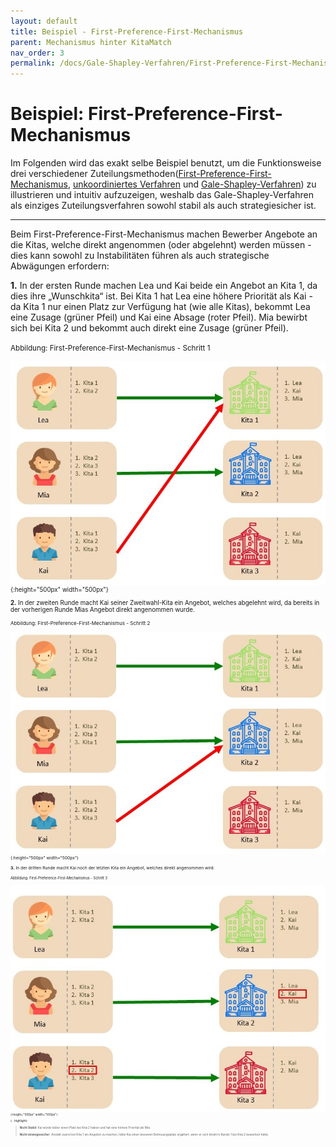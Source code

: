 ```yaml
---
layout: default
title: Beispiel - First-Preference-First-Mechanismus
parent: Mechanismus hinter KitaMatch
nav_order: 3
permalink: /docs/Gale-Shapley-Verfahren/First-Preference-First-Mechanismus
---
```


# Beispiel: First-Preference-First-Mechanismus

Im Folgenden wird das exakt selbe Beispiel benutzt, um die Funktionsweise drei verschiedener Zuteilungsmethoden([First-Preference-First-Mechanismus](), [unkoordiniertes Verfahren](/docs/Gale-Shapley-Verfahren/Unkoordiniertes-Verfahren) und [Gale-Shapley-Verfahren](/docs/Gale-Shapley-Verfahren/Gale-Shapley-Beispiel)) zu illustrieren und intuitiv aufzuzeigen, weshalb das Gale-Shapley-Verfahren als einziges Zuteilungsverfahren sowohl stabil als auch strategiesicher ist.

---

Beim First-Preference-First-Mechanismus machen Bewerber Angebote an die Kitas, welche direkt angenommen (oder abgelehnt) werden müssen - dies kann sowohl zu Instabilitäten führen als auch strategische Abwägungen erfordern:

**1.** In der ersten Runde machen Lea und Kai beide ein Angebot an Kita 1, da dies ihre „Wunschkita“ ist. Bei Kita 1 hat Lea eine höhere Priorität als Kai - da Kita 1 nur einen Platz zur Verfügung hat (wie alle Kitas), bekommt Lea eine Zusage (grüner Pfeil) und Kai eine Absage (roter Pfeil). Mia bewirbt sich bei Kita 2 und bekommt auch direkt eine Zusage (grüner Pfeil).

<small>Abbildung: First-Preference-First-Mechanismus - Schritt 1<small>

![B1.jpg](../../assets/images/B1.jpg "First-Preference-First-Mechanismus - Schritt 1"){:height="500px" width="500px"}

**2.** In der zweiten Runde macht Kai seiner Zweitwahl-Kita ein Angebot, welches abgelehnt wird, da bereits in der vorherigen Runde Mias Angebot direkt angenommen wurde. 

<small>Abbildung: First-Preference-First-Mechanismus - Schritt 2<small>
  
![B2.jpg](../../assets/images/B2.jpg "First-Preference-First-Mechanismus - Schritt 2"){:height="500px" width="500px"}

**3.** In der dritten Runde macht Kai noch der letzten Kita ein Angebot, welches direkt angenommen wird. 

<small>Abbildung: First-Preference-First-Mechanismus - Schritt 3<small>
  
![B3.jpg](../../assets/images/B3.jpg "First-Preference-First-Mechanismus - Schritt 3"){:height="500px" width="500px"}

{: .highlight}
> **Nicht Stabil**: Kai würde lieber einen Platz bei Kita 2 haben und hat eine höhere Priorität als Mia.
>
> **Nicht strategiesicher**: Anstatt zuerst bei Kita 1 ein Angebot zu machen, hätte Kai einen besseren Betreuungsplatz ergattert, wenn er sich direkt in Runde 1 bei Kita 2 beworben hätte. 




